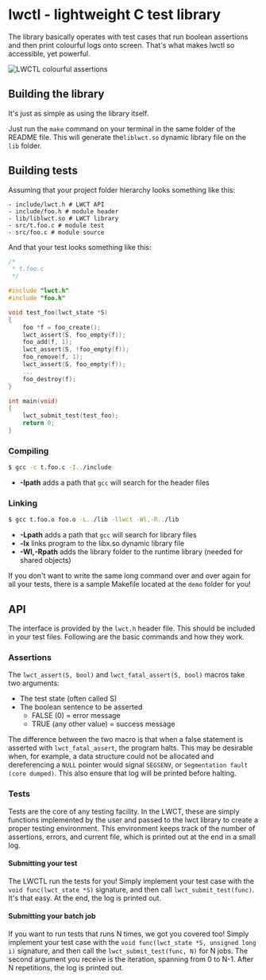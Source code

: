 
# lwctl - lightweight C test library

The library basically operates with test cases that run boolean assertions and then print colourful logs onto screen. That's what makes lwctl so accessible, yet powerful.

![LWCTL colourful assertions](https://i.imgur.com/aLMQK8C.png)

## Building the library

It's just as simple as using the library itself.

Just run the `make` command on your terminal in the same folder of the README file. This will generate the`liblwct.so` dynamic library file on the `lib` folder.

## Building tests

Assuming that your project folder hierarchy looks something like this:

```
- include/lwct.h # LWCT API
- include/foo.h # module header
- lib/liblwct.so # LWCT library
- src/t.foo.c # module test
- src/foo.c # module source
```

And that your test looks something like this:

``` c
/*
 * t.foo.c
 */

#include "lwct.h"
#include "foo.h"

void test_foo(lwct_state *S)
{
	foo *f = foo_create();
	lwct_assert(S, foo_empty(f));
	foo_add(f, 1);
	lwct_assert(S, !foo_empty(f));
	foo_remove(f, 1);
	lwct_assert(S, foo_empty(f));
	...
	foo_destroy(f);
}

int main(void)
{
	lwct_submit_test(test_foo);
	return 0;
}
```

### Compiling

``` bash
$ gcc -c t.foo.c -I../include
```

* **-Ipath** adds a path that `gcc` will search for the header files

### Linking

``` bash
$ gcc t.foo.o foo.o -L../lib -llwct -Wl,-R../lib
```

* **-Lpath** adds a path that `gcc` will search for library files
* **-lx** links program to the libx.so dynamic library file
* **-Wl,-Rpath** adds the library folder to the runtime library (needed for shared objects)

If you don't want to write the same long command over and over again for all your tests, there is a sample Makefile located at the `demo` folder for you!

## API

The interface is provided by the `lwct.h` header file. This should be included in your test files. Following are the basic commands and how they work.

### Assertions

The `lwct_assert(S, bool)` and `lwct_fatal_assert(S, bool)` macros take two arguments:
* The test state (often called S)
* The boolean sentence to be asserted
	* FALSE (0) = error message
	* TRUE (any other value) = success message

The difference between the two macro is that when a false statement is asserted with `lwct_fatal_assert`, the program halts. This may be desirable when, for example, a data structure could not be allocated and dereferencing a `NULL` pointer would signal `SEGSENV`, or `Segmentation fault (core dumped)`. This also ensure that log will be printed before halting.

### Tests

Tests are the core of any testing facility. In the LWCT, these are simply functions implemented by the user and passed to the lwct library to create a proper testing environment. This environment keeps track of the number of assertions, errors, and current file, which is printed out at the end in a small log.

#### Submitting your test

The LWCTL run the tests for you! Simply implement your test case with the `void func(lwct_state *S)` signature, and then call `lwct_submit_test(func)`. It's that easy. At the end, the log is printed out.

#### Submitting your batch job

If you want to run tests that runs N times, we got you covered too! Simply implement your test case with the `void func(lwct_state *S, unsigned long i)` signature, and then call the `lwct_submit_test(func, N)` for N jobs. The second argument you receive is the iteration, spanning from 0 to N-1. After N repetitions, the log is printed out.
